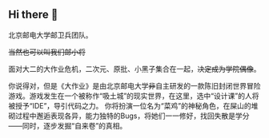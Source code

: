 ## Hi there 👋

北京邮电大学邮卫兵团队。

~~当然也可以叫我们邮小将~~

面对大二的大作业危机，二次元、原批、小黑子集合在一起，~~决定成为学院偶像~~。

你说得对，但是《大作业》是由北京邮电大学~~非~~自主研发的一款陈旧封闭世界冒险游戏。游戏发生在一个被称作“吸土城”的现实世界，在这里，选中“设计课”的人将被授予“IDE”，导引代码之力。
你将扮演一位名为“菜鸡”的神秘角色，在屎山的堆砌过程中邂逅表现各异，能力独特的Bugs，将她们一一修好，找回失散是学分——同时，逐步发掘“自来卷”的真相。
